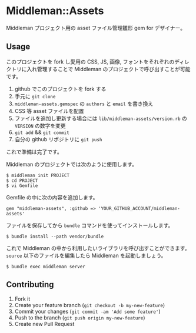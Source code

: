 # Middleman::Assets

Middleman プロジェクト用の asset ファイル管理雛形 gem for デザイナー。

## Usage

このプロジェクトを fork し愛用の CSS, JS, 画像, フォントをそれぞれのディレクトリに入れ管理することで Middleman のプロジェクトで呼び出すことが可能です。

1. github でこのプロジェクトを fork する
2. 手元に `git clone`
3. `middleman-assets.gemspec` の `authors` と `email` を書き換え
4. CSS 等 asset ファイルを配置
5. ファイルを追加し更新する場合には `lib/middleman-assets/version.rb` の `VERSION` の数字を変更
6. `git add` && `git commit`
7. 自分の github リポジトリに `git push`

これで準備は完了です。

Middleman のプロジェクトでは次のように使用します。

    $ middleman init PROJECT
    $ cd PROJECT 
    $ vi Gemfile 

Gemfile の中に次の内容を追加します。

    gem "middleman-assets", :github => 'YOUR_GITHUB_ACCOUNT/middleman-assets'

ファイルを保存してから `bundle` コマンドを使ってインストールします。

    $ bundle install --path vendor/bundle 

これで Middleman の中から利用したいライブラリを呼び出すことができます。`source` 以下のファイルを編集したら Middleman を起動しましょう。

    $ bundle exec middleman server

## Contributing

1. Fork it
2. Create your feature branch (`git checkout -b my-new-feature`)
3. Commit your changes (`git commit -am 'Add some feature'`)
4. Push to the branch (`git push origin my-new-feature`)
5. Create new Pull Request

